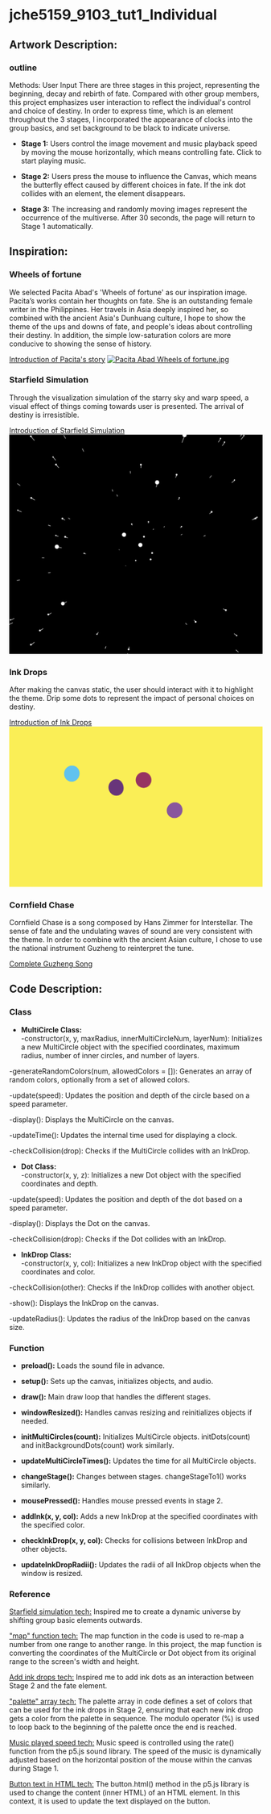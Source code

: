 # jche5159_9103_tut1_Individual

## Artwork Description:
### outline
Methods: User Input
There are three stages in this project, representing the beginning, decay and rebirth of fate. Compared with other group members, this project emphasizes user interaction to reflect the individual's control and choice of destiny. In order to express time, which is an element throughout the 3 stages, I incorporated the appearance of clocks into the group basics, and set background to be black to indicate universe.

* **Stage 1:**
  Users control the image movement and music playback speed by moving the mouse horizontally, which means controlling fate. Click to start playing music.

* **Stage 2:**
  Users press the mouse to influence the Canvas, which means the butterfly effect caused by different choices in fate. If the ink dot collides with an element, the element disappears.

* **Stage 3:**
  The increasing and randomly moving images represent the occurrence of the multiverse. After 30 seconds, the page will return to Stage 1 automatically.


## Inspiration:
### Wheels of fortune
We selected Pacita Abad's 'Wheels of fortune' as our inspiration image. Pacita’s works contain her thoughts on fate. She is an outstanding female writer in the Philippines. Her travels in Asia deeply inspired her, so combined with the ancient Asia's Dunhuang culture, I hope to show the theme of the ups and downs of fate, and people's ideas about controlling their destiny. In addition, the simple low-saturation colors are more conducive to showing the sense of history.

[Introduction of Pacita's story](https://www.artsy.net/artwork/pacita-abad-wheels-of-fortune)
[![Pacita Abad Wheels of fortune.jpg](https://img2.imgtp.com/2024/05/30/23dRn1bE.jpg)](https://img2.imgtp.com/2024/05/30/23dRn1bE.jpg)

### Starfield Simulation
Through the visualization simulation of the starry sky and warp speed, a visual effect of things coming towards user is presented. The arrival of destiny is irresistible.

[Introduction of Starfield Simulation](https://www.youtube.com/watch?v=17WoOqgXsRM)
![Star](https://github.com/Doooogy/jche5159_9103_tut1/blob/d32f7f47506bc5c6060061846aa02c135186de41/assets/Star.jpg)

### Ink Drops
After making the canvas static, the user should interact with it to highlight the theme. Drip some dots to represent the impact of personal choices on destiny.

[Introduction of Ink Drops](https://www.youtube.com/watch?v=p7IGZTjC008)
![Ink Drop](https://github.com/Doooogy/jche5159_9103_tut1/blob/d32f7f47506bc5c6060061846aa02c135186de41/assets/Ink%20Drop.jpg)

### Cornfield Chase
Cornfield Chase is a song composed by Hans Zimmer for Interstellar. The sense of fate and the undulating waves of sound are very consistent with the theme. In order to combine with the ancient Asian culture, I chose to use the national instrument Guzheng to reinterpret the tune.

[Complete Guzheng Song](https://www.bilibili.com/video/BV1jT4y1q78n/?spm_id_from=333.337.search-card.all.click&vd_source=bc951931180c440a2da29944e924aca6)

## Code Description:
### Class
* **MultiCircle Class:**  
-constructor(x, y, maxRadius, innerMultiCircleNum, layerNum): Initializes a new MultiCircle object with the specified coordinates, maximum radius, number of inner circles, and number of layers.

-generateRandomColors(num, allowedColors = []): Generates an array of random colors, optionally from a set of allowed colors.

-update(speed): Updates the position and depth of the circle based on a speed parameter.

-display(): Displays the MultiCircle on the canvas.

-updateTime(): Updates the internal time used for displaying a clock.

-checkCollision(drop): Checks if the MultiCircle collides with an InkDrop.

* **Dot Class:**  
-constructor(x, y, z): Initializes a new Dot object with the specified coordinates and depth.

-update(speed): Updates the position and depth of the dot based on a speed parameter.

-display(): Displays the Dot on the canvas.

-checkCollision(drop): Checks if the Dot collides with an InkDrop.

* **InkDrop Class:**  
-constructor(x, y, col): Initializes a new InkDrop object with the specified coordinates and color.

-checkCollision(other): Checks if the InkDrop collides with another object.

-show(): Displays the InkDrop on the canvas.

-updateRadius(): Updates the radius of the InkDrop based on the canvas size.

### Function
* **preload():**
Loads the sound file in advance.

* **setup():**
Sets up the canvas, initializes objects, and audio.

* **draw():**
Main draw loop that handles the different stages.

* **windowResized():**
Handles canvas resizing and reinitializes objects if needed.

* **initMultiCircles(count):**
Initializes MultiCircle objects. initDots(count) and initBackgroundDots(count) work similarly.

* **updateMultiCircleTimes():**
Updates the time for all MultiCircle objects.

* **changeStage():**
Changes between stages. changeStageTo1() works similarly.

* **mousePressed():**
Handles mouse pressed events in stage 2.

* **addInk(x, y, col):**
Adds a new InkDrop at the specified coordinates with the specified color.

* **checkInkDrop(x, y, col):**
Checks for collisions between InkDrop and other objects.

* **updateInkDropRadii():**
Updates the radii of all InkDrop objects when the window is resized.

### Reference
[Starfield simulation tech:](https://www.youtube.com/watch?v=17WoOqgXsRM)
Inspired me to create a dynamic universe by shifting group basic elements outwards.

["map" function tech:](https://p5js.org/reference/#/p5/map)
The map function in the code is used to re-map a number from one range to another range. In this project, the map function is converting the coordinates of the MultiCircle or Dot object from its original range to the screen's width and height.

[Add ink drops tech:](https://www.youtube.com/watch?v=p7IGZTjC008)
Inspired me to add ink dots as an interaction between Stage 2 and the fate element.

["palette" array tech:](https://github.com/remistura/p5.palette)
The palette array in code defines a set of colors that can be used for the ink drops in Stage 2, ensuring that each new ink drop gets a color from the palette in sequence. The modulo operator (%) is used to loop back to the beginning of the palette once the end is reached.

[Music played speed tech:](https://www.geeksforgeeks.org/p5-js-rate-function/)
Music speed is controlled using the rate() function from the p5.js sound library. The speed of the music is dynamically adjusted based on the horizontal position of the mouse within the canvas during Stage 1. 

[Button text in HTML tech:](https://www.youtube.com/watch?v=587qclhguQg)
The button.html() method in the p5.js library is used to change the content (inner HTML) of an HTML element. In this context, it is used to update the text displayed on the button.